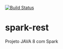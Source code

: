 [![Build Status](https://travis-ci.com/rbnascimentoo/spark-rest.svg?branch=master)](https://travis-ci.com/rbnascimentoo/spark-rest)

# spark-rest
Projeto JAVA 8 com Spark
